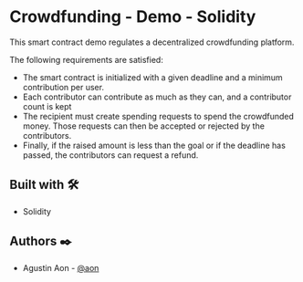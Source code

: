 # Crowdfunding - Demo - Solidity
This smart contract demo regulates a decentralized crowdfunding platform.

The following requirements are satisfied:
- The smart contract is initialized with a given deadline and a minimum contribution per user.
- Each contributor can contribute as much as they can, and a contributor count is kept
- The recipient must create spending requests to spend the crowdfunded money. Those requests can then be accepted or rejected by the contributors.
- Finally, if the raised amount is less than the goal or if the deadline has passed, the contributors can request a refund.

## Built with 🛠️
- Solidity

## Authors ✒️
- Agustin Aon - [@aon](https://github.com/aon)
